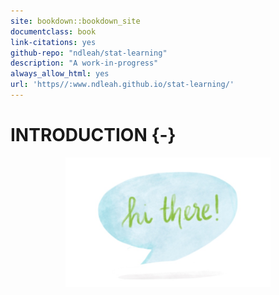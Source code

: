```yaml
---
site: bookdown::bookdown_site
documentclass: book
link-citations: yes
github-repo: "ndleah/stat-learning"
description: "A work-in-progress"
always_allow_html: yes
url: 'https//:www.ndleah.github.io/stat-learning/'
---
```


# INTRODUCTION {-}



<img src="img/illos/index-hi.jpg" width="65%" style="display: block; margin: auto;" />
